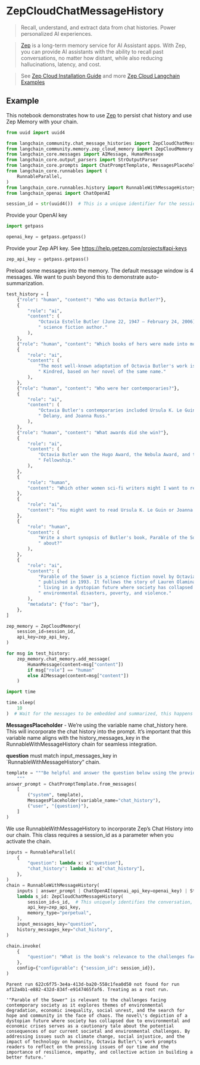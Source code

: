 # ZepCloudChatMessageHistory
> Recall, understand, and extract data from chat histories. Power personalized AI experiences.

>[Zep](https://www.getzep.com) is a long-term memory service for AI Assistant apps.
> With Zep, you can provide AI assistants with the ability to recall past conversations, no matter how distant,
> while also reducing hallucinations, latency, and cost.

> See [Zep Cloud Installation Guide](https://help.getzep.com/sdks) and more [Zep Cloud Langchain Examples](https://github.com/getzep/zep-python/tree/main/examples)

## Example

This notebook demonstrates how to use [Zep](https://www.getzep.com/) to persist chat history and use Zep Memory with your chain.



```python
from uuid import uuid4

from langchain_community.chat_message_histories import ZepCloudChatMessageHistory
from langchain_community.memory.zep_cloud_memory import ZepCloudMemory
from langchain_core.messages import AIMessage, HumanMessage
from langchain_core.output_parsers import StrOutputParser
from langchain_core.prompts import ChatPromptTemplate, MessagesPlaceholder
from langchain_core.runnables import (
    RunnableParallel,
)
from langchain_core.runnables.history import RunnableWithMessageHistory
from langchain_openai import ChatOpenAI

session_id = str(uuid4())  # This is a unique identifier for the session
```

Provide your OpenAI key


```python
import getpass

openai_key = getpass.getpass()
```

Provide your Zep API key. See https://help.getzep.com/projects#api-keys



```python
zep_api_key = getpass.getpass()
```

Preload some messages into the memory. The default message window is 4 messages. We want to push beyond this to demonstrate auto-summarization.


```python
test_history = [
    {"role": "human", "content": "Who was Octavia Butler?"},
    {
        "role": "ai",
        "content": (
            "Octavia Estelle Butler (June 22, 1947 – February 24, 2006) was an American"
            " science fiction author."
        ),
    },
    {"role": "human", "content": "Which books of hers were made into movies?"},
    {
        "role": "ai",
        "content": (
            "The most well-known adaptation of Octavia Butler's work is the FX series"
            " Kindred, based on her novel of the same name."
        ),
    },
    {"role": "human", "content": "Who were her contemporaries?"},
    {
        "role": "ai",
        "content": (
            "Octavia Butler's contemporaries included Ursula K. Le Guin, Samuel R."
            " Delany, and Joanna Russ."
        ),
    },
    {"role": "human", "content": "What awards did she win?"},
    {
        "role": "ai",
        "content": (
            "Octavia Butler won the Hugo Award, the Nebula Award, and the MacArthur"
            " Fellowship."
        ),
    },
    {
        "role": "human",
        "content": "Which other women sci-fi writers might I want to read?",
    },
    {
        "role": "ai",
        "content": "You might want to read Ursula K. Le Guin or Joanna Russ.",
    },
    {
        "role": "human",
        "content": (
            "Write a short synopsis of Butler's book, Parable of the Sower. What is it"
            " about?"
        ),
    },
    {
        "role": "ai",
        "content": (
            "Parable of the Sower is a science fiction novel by Octavia Butler,"
            " published in 1993. It follows the story of Lauren Olamina, a young woman"
            " living in a dystopian future where society has collapsed due to"
            " environmental disasters, poverty, and violence."
        ),
        "metadata": {"foo": "bar"},
    },
]

zep_memory = ZepCloudMemory(
    session_id=session_id,
    api_key=zep_api_key,
)

for msg in test_history:
    zep_memory.chat_memory.add_message(
        HumanMessage(content=msg["content"])
        if msg["role"] == "human"
        else AIMessage(content=msg["content"])
    )

import time

time.sleep(
    10
)  # Wait for the messages to be embedded and summarized, this happens asynchronously.
```

**MessagesPlaceholder** - We’re using the variable name chat_history here. This will incorporate the chat history into the prompt.
It’s important that this variable name aligns with the history_messages_key in the RunnableWithMessageHistory chain for seamless integration.

**question** must match input_messages_key in `RunnableWithMessageHistory“ chain.


```python
template = """Be helpful and answer the question below using the provided context:
    """
answer_prompt = ChatPromptTemplate.from_messages(
    [
        ("system", template),
        MessagesPlaceholder(variable_name="chat_history"),
        ("user", "{question}"),
    ]
)
```

We use RunnableWithMessageHistory to incorporate Zep’s Chat History into our chain. This class requires a session_id as a parameter when you activate the chain.


```python
inputs = RunnableParallel(
    {
        "question": lambda x: x["question"],
        "chat_history": lambda x: x["chat_history"],
    },
)
chain = RunnableWithMessageHistory(
    inputs | answer_prompt | ChatOpenAI(openai_api_key=openai_key) | StrOutputParser(),
    lambda s_id: ZepCloudChatMessageHistory(
        session_id=s_id,  # This uniquely identifies the conversation, note that we are getting session id as chain configurable field
        api_key=zep_api_key,
        memory_type="perpetual",
    ),
    input_messages_key="question",
    history_messages_key="chat_history",
)
```


```python
chain.invoke(
    {
        "question": "What is the book's relevance to the challenges facing contemporary society?"
    },
    config={"configurable": {"session_id": session_id}},
)
```
```output
Parent run 622c6f75-3e4a-413d-ba20-558c1fea0d50 not found for run af12a4b1-e882-432d-834f-e9147465faf6. Treating as a root run.
```


```output
'"Parable of the Sower" is relevant to the challenges facing contemporary society as it explores themes of environmental degradation, economic inequality, social unrest, and the search for hope and community in the face of chaos. The novel\'s depiction of a dystopian future where society has collapsed due to environmental and economic crises serves as a cautionary tale about the potential consequences of our current societal and environmental challenges. By addressing issues such as climate change, social injustice, and the impact of technology on humanity, Octavia Butler\'s work prompts readers to reflect on the pressing issues of our time and the importance of resilience, empathy, and collective action in building a better future.'
```



```python

```
